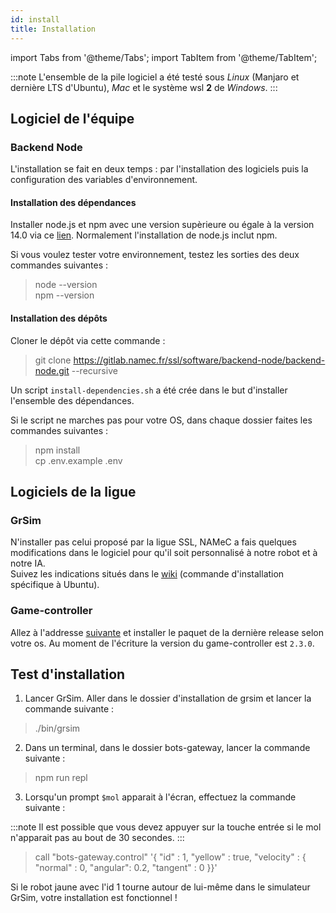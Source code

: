 ```yaml
---
id: install
title: Installation
---
```


import Tabs from '@theme/Tabs';
import TabItem from '@theme/TabItem';


:::note
L'ensemble de la pile logiciel a été testé sous *Linux* (Manjaro et dernière LTS d'Ubuntu), *Mac* et le système wsl **2** de *Windows*.
:::

## Logiciel de l'équipe

### Backend Node

L'installation se fait en deux temps : par l'installation des logiciels puis la configuration des variables d'environnement.

#### Installation des dépendances

Installer node.js et npm avec une version supèrieure ou égale à la version 14.0 via ce [lien](https://nodejs.org/en/download/package-manager/). Normalement l'installation de node.js inclut npm.

Si vous voulez tester votre environnement, testez les sorties des deux commandes suivantes :

> node --version  
> npm --version

#### Installation des dépôts

Cloner le dépôt via cette commande :

> git clone https://gitlab.namec.fr/ssl/software/backend-node/backend-node.git --recursive

Un script `install-dependencies.sh` a été crée dans le but d'installer l'ensemble des dépendances.

Si le script ne marches pas pour votre OS, dans chaque dossier faites les commandes suivantes :

> npm install  
> cp .env.example .env

## Logiciels de la ligue

### GrSim

N'installer pas celui proposé par la ligue SSL, NAMeC a fais quelques modifications dans le logiciel pour qu'il soit personnalisé à notre robot et à notre IA.  
Suivez les indications situés dans le [wiki](https://gitlab.namec.fr/ssl/software/backend/backend/-/wikis/Installation#grsim-simulator-see-usage-for-more-information) (commande d'installation spécifique à Ubuntu).

### Game-controller

Allez à l'addresse [suivante](https://github.com/RoboCup-SSL/ssl-game-controller/releases) et installer le paquet de la dernière release selon votre os.
Au moment de l'écriture la version du game-controller est `2.3.0`.

## Test d'installation

1. Lancer GrSim. Aller dans le dossier d'installation de grsim et lancer la commande suivante :

> ./bin/grsim


2. Dans un terminal, dans le dossier bots-gateway, lancer la commande suivante :

> npm run repl

3. Lorsqu'un prompt `$mol` apparait à l'écran, effectuez la commande suivante :

:::note
Il est possible que vous devez appuyer sur la touche entrée si le mol n'apparait pas au bout de 30 secondes.
:::

> call "bots-gateway.control" '{ "id" : 1, "yellow" : true, "velocity" : { "normal" : 0, "angular": 0.2, "tangent" : 0 }}'


Si le robot jaune avec l'id 1 tourne autour de lui-même dans le simulateur GrSim, votre installation est fonctionnel !

